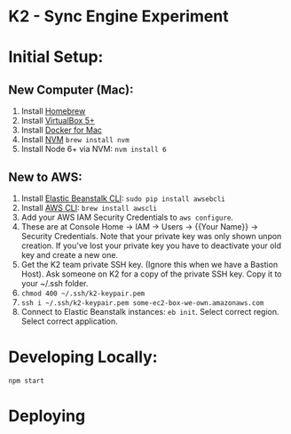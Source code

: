 # K2 - Sync Engine Experiment

# Initial Setup:

## New Computer (Mac):

1. Install [Homebrew](http://brew.sh/)
2. Install [VirtualBox 5+](https://www.virtualbox.org/wiki/Downloads)
3. Install [Docker for Mac](https://docs.docker.com/docker-for-mac/)
4. Install [NVM](https://github.com/creationix/nvm) `brew install nvm`
5. Install Node 6+ via NVM: `nvm install 6`

## New to AWS:

1. Install [Elastic Beanstalk CLI](http://docs.aws.amazon.com/elasticbeanstalk/latest/dg/eb-cli3-install.html#eb-cli3-install-osx): `sudo pip install awsebcli`
2. Install [AWS CLI](https://aws.amazon.com/cli/): `brew install awscli`
  1. Add your AWS IAM Security Credentials to `aws configure`.
  1. These are at Console Home -> IAM -> Users -> {{Your Name}} -> Security
     Credentials. Note that your private key was only shown unpon creation. If
     you've lost your private key you have to deactivate your old key and
     create a new one.
3. Get the K2 team private SSH key. (Ignore this when we have a Bastion Host). Ask someone on K2 for a copy of the private SSH key. Copy it to your ~/.ssh folder.
  1. `chmod 400 ~/.ssh/k2-keypair.pem`
  1. `ssh i ~/.ssh/k2-keypair.pem some-ec2-box-we-own.amazonaws.com`
4. Connect to Elastic Beanstalk instances: `eb init`. Select correct region. Select correct application.

# Developing Locally:

```
npm start
```

# Deploying

